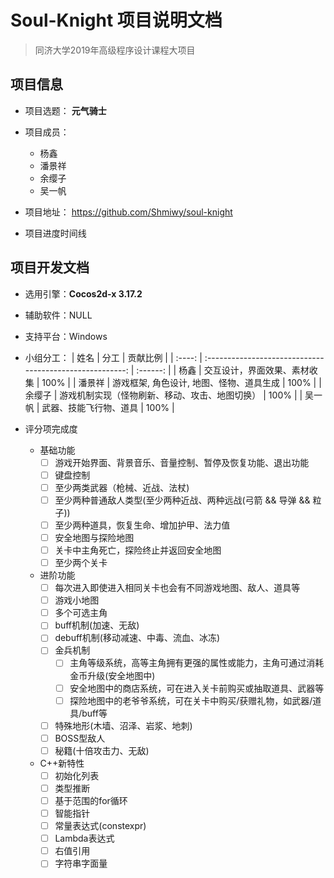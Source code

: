 # Soul-Knight 项目说明文档

> 同济大学2019年高级程序设计课程大项目

## 项目信息

- 项目选题： **元气骑士**

- 项目成员：
  - 杨鑫
  - 潘景祥
  - 余缨子
  - 吴一帆

- 项目地址： <https://github.com/Shmiwy/soul-knight>

- 项目进度时间线

## 项目开发文档

- 选用引擎：**Cocos2d-x 3.17.2**

- 辅助软件：NULL

- 支持平台：Windows

- 小组分工：
  |  姓名  |                           分工                           | 贡献比例 |
  | :----: | :------------------------------------------------------: | :------: |
  |  杨鑫  |           交互设计，界面效果、素材收集                    |   100%   |
  | 潘景祥 |           游戏框架, 角色设计, 地图、怪物、道具生成             |   100%   |
  | 余缨子 |           游戏机制实现（怪物刷新、移动、攻击、地图切换）            |   100%   |
  | 吴一帆 |           武器、技能飞行物、道具            |   100%   |

- 评分项完成度
  - 基础功能
    - [ ] 游戏开始界面、背景音乐、音量控制、暂停及恢复功能、退出功能
    - [ ] 键盘控制
    - [ ] 至少两类武器（枪械、近战、法杖)
    - [ ] 至少两种普通敌人类型(至少两种近战、两种远战(弓箭 && 导弹 && 粒子))
    - [ ] 至少两种道具，恢复生命、增加护甲、法力值
    - [ ] 安全地图与探险地图
    - [ ] 关卡中主角死亡，探险终止并返回安全地图
    - [ ] 至少两个关卡
  - 进阶功能
    - [ ] 每次进入即使进入相同关卡也会有不同游戏地图、敌人、道具等
    - [ ] 游戏小地图
    - [ ] 多个可选主角
    - [ ] buff机制(加速、无敌)
    - [ ] debuff机制(移动减速、中毒、流血、冰冻)
    - [ ] 金兵机制
      - [ ] 主角等级系统，高等主角拥有更强的属性或能力，主角可通过消耗金币升级(安全地图中)
      - [ ] 安全地图中的商店系统，可在进入关卡前购买或抽取道具、武器等
      - [ ] 探险地图中的老爷爷系统，可在关卡中购买/获赠礼物，如武器/道具/buff等
    - [ ] 特殊地形(木墙、沼泽、岩浆、地刺)
    - [ ] BOSS型敌人
    - [ ] 秘籍(十倍攻击力、无敌)
  - C++新特性
    - [ ] 初始化列表
    - [ ] 类型推断
    - [ ] 基于范围的for循环
    - [ ] 智能指针
    - [ ] 常量表达式(constexpr)
    - [ ] Lambda表达式
    - [ ] 右值引用
    - [ ] 字符串字面量
